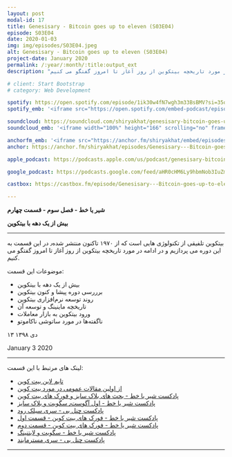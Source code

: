 ```yaml
---
layout: post
modal-id: 17
title: Genesisary - Bitcoin goes up to eleven (S03E04)
episode: S03E04
date: 2020-01-03
img: img/episodes/S03E04.jpeg
alt: Genesisary - Bitcoin goes up to eleven (S03E04)
project-date: January 2020
permalink: /:year/:month/:title:output_ext
description: "بیتکوین تلفیقی از تکنولوژی هایی است که از ۱۹۷۰ تاکنون منتشر شده٫ در این قسمت به این دوره می پردازیم و در ادامه در مورد تاریخچه بیتکوین از روز آغاز تا امروز گفتگو می کنیم."

# client: Start Bootstrap
# category: Web Development

spotify: https://open.spotify.com/episode/1ik30w4fN7wgh3m33BsBMV?si=35oXQhAWTiKH97lBuz46Ag
spotify_emb: '<iframe src="https://open.spotify.com/embed-podcast/episode/1ik30w4fN7wgh3m33BsBMV" width="100%" height="232" frameborder="0" allowtransparency="true" allow="encrypted-media"></iframe>'

soundcloud: https://soundcloud.com/shiryakhat/genesisary-bitcoin-goes-up-to-eleven-s03e04
soundcloud_emb: '<iframe width="100%" height="166" scrolling="no" frameborder="no" allow="autoplay" src="https://w.soundcloud.com/player/?url=https%3A//api.soundcloud.com/tracks/737938387&color=%23ff5500&auto_play=false&hide_related=true&show_comments=true&show_user=true&show_reposts=false&show_teaser=true"></iframe><div style="font-size: 10px; color: #cccccc;line-break: anywhere;word-break: normal;overflow: hidden;white-space: nowrap;text-overflow: ellipsis; font-family: Interstate,Lucida Grande,Lucida Sans Unicode,Lucida Sans,Garuda,Verdana,Tahoma,sans-serif;font-weight: 100;"><a href="https://soundcloud.com/shiryakhat" title="Shir | Khat" target="_blank" style="color: #cccccc; text-decoration: none;">Shir | Khat</a> · <a href="https://soundcloud.com/shiryakhat/genesisary-bitcoin-goes-up-to-eleven-s03e04" title="Genesisary - Bitcoin goes up to eleven (S03E04)" target="_blank" style="color: #cccccc; text-decoration: none;">Genesisary - Bitcoin goes up to eleven (S03E04)</a></div>'

anchorfm_emb: '<iframe src="https://anchor.fm/shiryakhat/embed/episodes/Genesisary---Bitcoin-goes-up-to-eleven-S03E04-e9vg7b" width="100%" frameborder="0" scrolling="no"></iframe>'
anchor: https://anchor.fm/shiryakhat/episodes/Genesisary---Bitcoin-goes-up-to-eleven-S03E04-e9vg7b

apple_podcast: https://podcasts.apple.com/us/podcast/genesisary-bitcoin-goes-up-to-eleven-s03e04/id1221206951?i=1000461501598

google_podcast: https://podcasts.google.com/feed/aHR0cHM6Ly9hbmNob3IuZm0vcy8xMWFhODUzYy9wb2RjYXN0L3Jzcw/episode/MGE0NTNmYWEtOTRjOS00NzJjLTg3ZWYtYzA2MjhhOTYwMTI1?ved=0CAsQzsICahcKEwiw46XZ-NXpAhUAAAAAHQAAAAAQAQ

castbox: https://castbox.fm/episode/Genesisary---Bitcoin-goes-up-to-eleven-(S03E04)-id2539522-id216823191?utm_source=website&utm_medium=dlink&utm_campaign=web_share&utm_content=Genesisary%20-%20Bitcoin%20goes%20up%20to%20eleven%20(S03E04)-CastBox_FM

---
```


**شیر یا خط -  فصل سوم - قسمت چهارم**

**بیش از یک دهه با بیتکوین**

------------------------------------------------------------------------------------

بیتکوین تلفیقی از تکنولوژی هایی است که از ۱۹۷۰ تاکنون منتشر شده٫ در این قسمت به این دوره می پردازیم و در ادامه در مورد تاریخچه بیتکوین از روز آغاز تا امروز گفتگو می کنیم.


موضوعات این قسمت:

* بیش از یک دهه با بیتکوین
* برررسی دوره پیشا و کنون بیتکوین
* روند توسعه نرم‌افزاری بیتکوین
* تاریخچه ماینینگ و توسعه آن
* ورود بیتکوین به بازار معاملات
* ناگفته‌ها در مورد ساتوشی ناکاموتو


۱۳ دی ۱۳۹۸

January 3 2020

---------------------------------

لینک های مرتبط با این قسمت:

* [تایم لاین بیت کوین](http://coiniran.com/timeline)
* [از اولین مقالات عمومی در مورد بیت کوین](http://www.newyorker.com/magazine/2011/10…-crypto-currency)
* [پادکست شیر یا خط - بحث های بلاک سایز و فورک های بیت کوین](https://shiryakhat.net/2017/04/bitcoin-fork-blocksize-debate.html)
* [پادکست شیر یا خط - اول آگوست٫ سگویت و بلاک سایز](https://shiryakhat.net/2017/07/segwit-august1st-bip148.html)
* [پادکست چنل بی - سری سیلک رود](http://channelbpodcast.com/archives/3209)
* [پادکست شیر یا خط - فورک های بیت کوین - قسمت اول](https://shiryakhat.net/2017/11/what-the-fork-part-1.html)
* [پادکست شیر یا خط - فورک های بیت کوین - قسمت دوم](https://shiryakhat.net/2017/11/what-the-fork-part-2.html)
* [پادکست شیر یا خط - سگویت و لایتنینگ](https://shiryakhat.net/2019/08/lightning-segwit.html)
* [پادکست چنل بی - سری مسترمایند](http://channelbpodcast.com/archives/1189)


-----------------------------------------------------------------------

